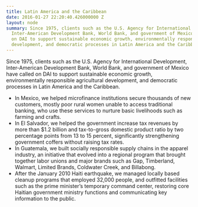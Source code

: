 ```yaml
---
title: Latin America and the Caribbean
date: 2016-01-27 22:20:40.426000000 Z
layout: node
summary: Since 1975, clients such as the U.S. Agency for International Development,
  Inter-American Development Bank, World Bank, and government of Mexico have called
  on DAI to support sustainable economic growth, environmentally responsible agricultural
  development, and democratic processes in Latin America and the Caribbean.
---
```


Since 1975, clients such as the U.S. Agency for International Development, Inter-American Development Bank, World Bank, and government of Mexico have called on DAI to support sustainable economic growth, environmentally responsible agricultural development, and democratic processes in Latin America and the Caribbean.

* In Mexico, we helped microfinance institutions secure thousands of new customers, mostly poor rural women unable to access traditional banking, who use these services to nurture basic livelihoods such as farming and crafts.
* In El Salvador, we helped the government increase tax revenues by more than $1.2 billion and tax-to-gross domestic product ratio by two percentage points from 13 to 15 percent, significantly strengthening government coffers without raising tax rates.
* In Guatemala, we built socially responsible supply chains in the apparel industry, an initiative that evolved into a regional program that brought together labor unions and major brands such as Gap, Timberland, Walmart, Limited Brands, Coldwater Creek, and Billabong.
* After the January 2010 Haiti earthquake, we managed locally based cleanup programs that employed 32,000 people, and outfitted facilities such as the prime minister’s temporary command center, restoring core Haitian government ministry functions and communicating key information to the public.

